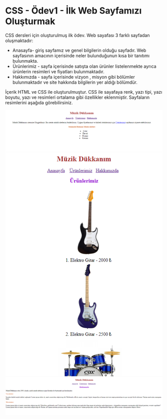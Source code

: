 # CSS - Ödev1 - İlk Web Sayfamızı Oluşturmak
 CSS dersleri için oluşturulmuş ilk ödev. Web sayafası 3 farklı sayfadan oluşmaktadır:
 - Anasayfa- giriş sayfamız ve genel bilgilerin olduğu sayfadır. Web sayfasının amacının içerisinde neler bulunduğunun kısa bir tanıtımı bulunmakta.
 - Ürünlerimiz - sayfa içerisinde satışta olan ürünler listelenmekte ayrıca ürünlerin resimleri ve fiyatları bulunmaktadır.
 - Hakkımızda - sayfa içerisinde vizyon , misyon gibi bölümler bulunmaktadır ve site hakkında bilgilerin yer aldığı bölümdür. 

İçerik HTML ve CSS ile oluşturulmuştur. CSS ile sayafaya renk, yazı tipi, yazı boyutu, yazı ve resimleri ortalama gibi özellikler eklenmiştir. Sayfaların resimlerini aşağıda görebilirsiniz.

 ![Screenshot](screenshots/css1_1.PNG)
 ![Screenshot](screenshots/css1_2.PNG)
 ![Screenshot](screenshots/css1_3.PNG)